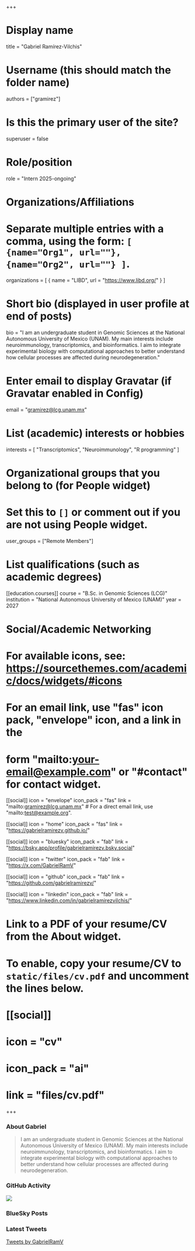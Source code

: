 +++
# Display name
title = "Gabriel Ramírez-Vilchis"

# Username (this should match the folder name)
authors = ["gramirez"]

# Is this the primary user of the site?
superuser = false

# Role/position
role = "Intern 2025-ongoing"

# Organizations/Affiliations
#   Separate multiple entries with a comma, using the form: `[ {name="Org1", url=""}, {name="Org2", url=""} ]`.
organizations = [ { name = "LIBD", url = "https://www.libd.org/" } ]

# Short bio (displayed in user profile at end of posts)
bio = "I am an undergraduate student in Genomic Sciences at the National Autonomous University of Mexico (UNAM). My main interests include neuroimmunology, transcriptomics, and bioinformatics. I aim to integrate experimental biology with computational approaches to better understand how cellular processes are affected during neurodegeneration."

# Enter email to display Gravatar (if Gravatar enabled in Config)
email = "gramirez@lcg.unam.mx"

# List (academic) interests or hobbies
interests = [
  "Transcriptomics",
  "Neuroimmunology",
  "R programming"
]

# Organizational groups that you belong to (for People widget)
#   Set this to `[]` or comment out if you are not using People widget.
user_groups = ["Remote Members"]

# List qualifications (such as academic degrees)
[[education.courses]]
  course = "B.Sc. in Genomic Sciences (LCG)"
  institution = "National Autonomous University of Mexico (UNAM)"
  year = 2027

# Social/Academic Networking
# For available icons, see: https://sourcethemes.com/academic/docs/widgets/#icons
#   For an email link, use "fas" icon pack, "envelope" icon, and a link in the
#   form "mailto:your-email@example.com" or "#contact" for contact widget.

[[social]]
  icon = "envelope"
  icon_pack = "fas"
  link = "mailto:gramirez@lcg.unam.mx"  # For a direct email link, use "mailto:test@example.org".
  
[[social]]
  icon = "home"
  icon_pack = "fas"
  link = "https://gabrielramirezv.github.io/"

[[social]]
  icon = "bluesky"
  icon_pack = "fab"
  link = "https://bsky.app/profile/gabrielramirezv.bsky.social"
  
[[social]]
  icon = "twitter"
  icon_pack = "fab"
  link = "https://x.com/GabrielRamV"

[[social]]
  icon = "github"
  icon_pack = "fab"
  link = "https://github.com/gabrielramirezv/"
  
[[social]]
    icon = "linkedin"
    icon_pack = "fab"
    link = "https://www.linkedin.com/in/gabrielramirezvilchis/"

# Link to a PDF of your resume/CV from the About widget.
# To enable, copy your resume/CV to `static/files/cv.pdf` and uncomment the lines below.
# [[social]]
#   icon = "cv"
#   icon_pack = "ai"
#   link = "files/cv.pdf"

+++

### About Gabriel  

> I am an undergraduate student in Genomic Sciences at the National Autonomous University of Mexico (UNAM). My main interests include neuroimmunology, transcriptomics, and bioinformatics. I aim to integrate experimental biology with computational approaches to better understand how cellular processes are affected during neurodegeneration.  


### GitHub Activity  

![](http://ghchart.rshah.org/DA2536/gabrielramirezv.svg)  


### BlueSky Posts  

<script src="https://cdn.jsdelivr.net/npm/bsky-embed/dist/bsky-embed.es.js" async></script>
<bsky-embed username="gabrielramirezv.bsky.social" mode="" limit="2">
</bsky-embed>  


### Latest Tweets  

<a class="twitter-timeline" data-tweet-limit="2" href="https://twitter.com/GabrielRamV?ref_src=twsrc%5Etfw">Tweets by GabrielRamV</a> 
<script async src="https://platform.twitter.com/widgets.js" charset="utf-8"></script>  